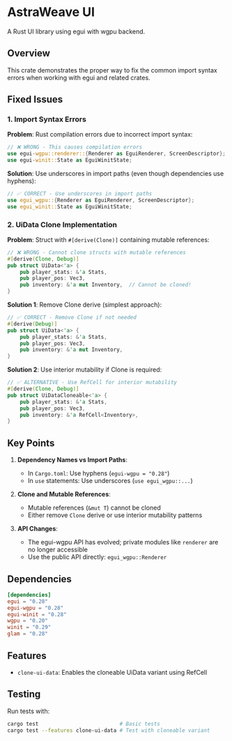 # AstraWeave UI

A Rust UI library using egui with wgpu backend.

## Overview

This crate demonstrates the proper way to fix the common import syntax errors when working with egui and related crates.

## Fixed Issues

### 1. Import Syntax Errors

**Problem**: Rust compilation errors due to incorrect import syntax:
```rust
// ❌ WRONG - This causes compilation errors
use egui-wgpu::renderer::{Renderer as EguiRenderer, ScreenDescriptor};
use egui-winit::State as EguiWinitState;
```

**Solution**: Use underscores in import paths (even though dependencies use hyphens):
```rust
// ✅ CORRECT - Use underscores in import paths
use egui_wgpu::{Renderer as EguiRenderer, ScreenDescriptor};
use egui_winit::State as EguiWinitState;
```

### 2. UiData Clone Implementation

**Problem**: Struct with `#[derive(Clone)]` containing mutable references:
```rust
// ❌ WRONG - Cannot clone structs with mutable references
#[derive(Clone, Debug)]
pub struct UiData<'a> {
    pub player_stats: &'a Stats,
    pub player_pos: Vec3,
    pub inventory: &'a mut Inventory,  // Cannot be cloned!
}
```

**Solution 1**: Remove Clone derive (simplest approach):
```rust
// ✅ CORRECT - Remove Clone if not needed
#[derive(Debug)]
pub struct UiData<'a> {
    pub player_stats: &'a Stats,
    pub player_pos: Vec3,
    pub inventory: &'a mut Inventory,
}
```

**Solution 2**: Use interior mutability if Clone is required:
```rust
// ✅ ALTERNATIVE - Use RefCell for interior mutability
#[derive(Clone, Debug)]
pub struct UiDataCloneable<'a> {
    pub player_stats: &'a Stats,
    pub player_pos: Vec3,
    pub inventory: &'a RefCell<Inventory>,
}
```

## Key Points

1. **Dependency Names vs Import Paths**: 
   - In `Cargo.toml`: Use hyphens (`egui-wgpu = "0.28"`)
   - In `use` statements: Use underscores (`use egui_wgpu::...`)

2. **Clone and Mutable References**: 
   - Mutable references (`&mut T`) cannot be cloned
   - Either remove `Clone` derive or use interior mutability patterns

3. **API Changes**: 
   - The egui-wgpu API has evolved; private modules like `renderer` are no longer accessible
   - Use the public API directly: `egui_wgpu::Renderer`

## Dependencies

```toml
[dependencies]
egui = "0.28"
egui-wgpu = "0.28"
egui-winit = "0.28"
wgpu = "0.20"
winit = "0.29"
glam = "0.28"
```

## Features

- `clone-ui-data`: Enables the cloneable UiData variant using RefCell

## Testing

Run tests with:
```bash
cargo test                          # Basic tests
cargo test --features clone-ui-data # Test with cloneable variant
```
